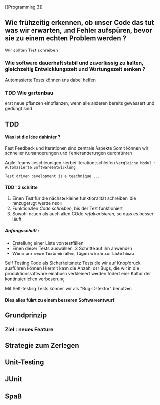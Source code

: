 [[Programming 3]]
## Wie frühzeitig erkennen, ob unser Code das tut was wir erwarten, und Fehler aufspüren, bevor sie zu einem echten Problem werden ? 
Wir sollten Test schreiben 

### Wie software dauerhaft stabil und zuverlässig zu halten, gleichzeitig Entwicklungszeit und Wartungszeit senken ? 
Automasierte Tests können uns dabei helfen 

### TDD Wie gartenbau
erst neue pflanzen einpflanzen, wenn alle anderen bereits gewässert und gedüngt sind 

## TDD
#### Was ist die Idee dahinter ? 
Fast Feedback und Iterationen sind zentrale Aspekte 
	Somit können wir schneller Kursänderungen und Fehleränderungen durchführen 

Agile Teams beschleunigen hierbei Iterationsschleifen 
	`Vergleiche Modul : Automasierte Softwareentwicklung `

`Test driven development is a teechnique ...`

#### TDD : 3 schritte 
1. Einen *Test* für die nächste kleine funktionalität schreiben, die hinzugefügt werde nsoll 
2. Funktionalen *Code schreiben*, bis der Test funktioniert 
3. Sowohl neuen als auch alten COde *refaktorisieren*, so dass es besser läuft 

##### Anfangsschritt : 
- Erstellung einer Liste von testfällen
- Einen dieser Tests auswählen, 3 Schritte auf ihn anwenden 
- Wenn uns neue Tests einfallen, fügen wir sie zur Liste hinzu

Self Testing Code als Sicherheitsnetz 
Tests die wir auf Knopfdruck ausführen können 
Hiermit kann die Anzahl der Bugs, die wir in die produktionssoftware einabuen verkleinert werden 
födert eine Kultur der kontinuierlichen verbeserung 

Mit Self-testing Tests können wir als "Bug-Detektor" benutzen 

#### Dies alles führt zu einem besseren Softwareentwurf


## Grundprinzip 

### Ziel : neues Feature 



## Strategie zum Zerlegen 

## Unit-Testing 

## JUnit 




## Spaß 
